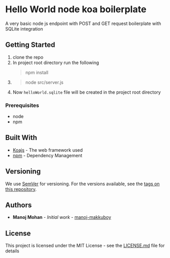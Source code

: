 # Hello World node koa boilerplate

A very basic node js endpoint with POST and GET request boilerplate with SQLite integration

## Getting Started

1. clone the repo
2. In project root directory run the following
   > npm install
3. > node src/server.js
4. Now ```helloWorld.sqlite``` file will be created in the project root directory

### Prerequisites

* node
* npm

## Built With

* [Koajs](https://koajs.com) - The web framework used
* [npm](https://npmjs.com) - Dependency Management



## Versioning

We use [SemVer](http://semver.org/) for versioning. For the versions available, see the [tags on this repository](https://github.com/your/project/tags). 

## Authors

* **Manoj Mohan** - *Initial work* - [manoj-makkuboy](https://github.com/manoj-makkuboy)

## License

This project is licensed under the MIT License - see the [LICENSE.md](LICENSE.md) file for details
